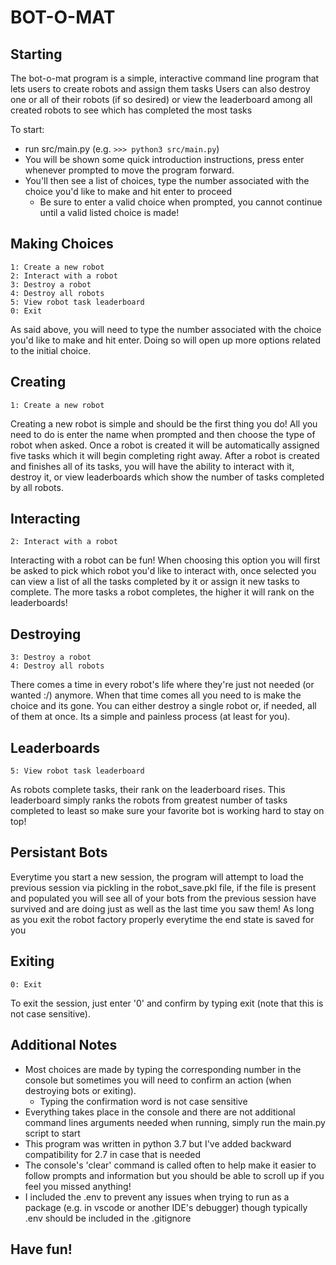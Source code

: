 # BOT-O-MAT


## Starting
The bot-o-mat program is a simple, interactive command line program that lets users to create robots and assign them tasks
Users can also destroy one or all of their robots (if so desired) or view the leaderboard among all created robots to see which has completed the most tasks

To start:
* run src/main.py (e.g. `>>> python3 src/main.py`)
* You will be shown some quick introduction instructions, press enter whenever prompted to move the program forward.
* You'll then see a list of choices, type the number associated with the choice you'd like to make and hit enter to proceed
    * Be sure to enter a valid choice when prompted, you cannot continue until a valid listed choice is made!

## Making Choices
```
1: Create a new robot
2: Interact with a robot
3: Destroy a robot
4: Destroy all robots
5: View robot task leaderboard
0: Exit
```
As said above, you will need to type the number associated with the choice you'd like to make and hit enter. Doing so will open up more options related to the initial choice.

## Creating
```
1: Create a new robot
```

Creating a new robot is simple and should be the first thing you do! All you need to do is enter the name when prompted
and then choose the type of robot when asked. Once a robot is created it will be automatically assigned five tasks which
it will begin completing right away. After a robot is created and finishes all of its tasks, you will have the ability
to interact with it, destroy it, or view leaderboards which show the number of tasks completed by all robots.

## Interacting
```
2: Interact with a robot
```

Interacting with a robot can be fun! When choosing this option you will first be asked to pick which robot you'd like to
interact with, once selected you can view a list of all the tasks completed by it or assign it new tasks to complete.
The more tasks a robot completes, the higher it will rank on the leaderboards!

## Destroying
```
3: Destroy a robot
4: Destroy all robots
```
There comes a time in every robot's life where they're just not needed (or wanted :/) anymore. When that time comes all
you need to is make the choice and its gone. You can either destroy a single robot or, if needed, all of them at once.
Its a simple and painless process (at least for you).

## Leaderboards
```
5: View robot task leaderboard
```
As robots complete tasks, their rank on the leaderboard rises. This leaderboard simply ranks the robots from greatest
number of tasks completed to least so make sure your favorite bot is working hard to stay on top!

## Persistant Bots
Everytime you start a new session, the program will attempt to load the previous session via pickling in the robot_save.pkl
file, if the file is present and populated you will see all of your bots from the previous session have survived and are
doing just as well as the last time you saw them! As long as you exit the robot factory properly everytime the end state
is saved for you

## Exiting
```
0: Exit
```
To exit the session, just enter '0' and confirm by typing exit (note that this is not case sensitive).

## Additional Notes
* Most choices are made by typing the corresponding number in the console but sometimes you will need to confirm an action
(when destroying bots or exiting).
    * Typing the confirmation word is not case sensitive
* Everything takes place in the console and there are not additional command lines arguments needed when running, simply
run the main.py script to start
* This program was written in python 3.7 but I've added backward compatibility for 2.7 in case that is needed
* The console's 'clear' command is called often to help make it easier to follow prompts and information but you should
be able to scroll up if you feel you missed anything!
* I included the .env to prevent any issues when trying to run as a package (e.g. in vscode or another IDE's debugger) though
typically .env should be included in the .gitignore

## Have fun!
